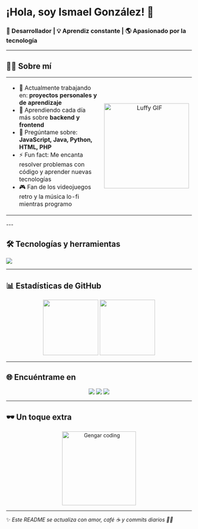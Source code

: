 # ¡Hola, soy Ismael González! 👋

### 🚀 Desarrollador | 💡 Aprendiz constante | 🌎 Apasionado por la tecnología

---

## 👨‍💻 Sobre mí
<table>
<tr>
<td>

- 🔭 Actualmente trabajando en: **proyectos personales y de aprendizaje**  
- 🌱 Aprendiendo cada día más sobre **backend y frontend**  
- 💬 Pregúntame sobre: **JavaScript, Java, Python, HTML, PHP**  
- ⚡ Fun fact: Me encanta resolver problemas con código y aprender nuevas tecnologías  
- 🎮 Fan de los videojuegos retro y la música lo-fi mientras programo  

</td>
<td align="center">
  <img src="https://giphy.com/gifs/one-piece-luffy-gear-5-YRThiAEEYVNtC5acLO" width="230" alt="Luffy GIF"/>
</td>
</tr>
</table>
---

## 🛠️ Tecnologías y herramientas
<p align="left">
  <img src="https://skillicons.dev/icons?i=js,java,python,html,php,git,github,vscode" />
</p>

---

## 📊 Estadísticas de GitHub
<p align="center">
  <img src="https://github-readme-stats.vercel.app/api?username=Ismael54369&show_icons=true&theme=tokyonight" height="150"/>
  <img src="https://github-readme-stats.vercel.app/api/top-langs/?username=Ismael54369&layout=compact&theme=tokyonight" height="150"/>
</p>

---

## 🌐 Encuéntrame en
<p align="center">
  <a href="https://github.com/Ismael54369"><img src="https://img.shields.io/badge/GitHub-181717?style=for-the-badge&logo=github&logoColor=white"/></a>
  <a href="https://www.linkedin.com/in/ismael-gonzalez/"><img src="https://img.shields.io/badge/LinkedIn-0077B5?style=for-the-badge&logo=linkedin&logoColor=white"/></a>
  <a href="mailto:ismael.gonzalez@example.com"><img src="https://img.shields.io/badge/Email-D14836?style=for-the-badge&logo=gmail&logoColor=white"/></a>
</p>

---

## 🕶️ Un toque extra
<p align="center">
  <img src="https://media.giphy.com/media/QvpqTCiEcwtvx6wwJK/giphy.gif" width="200" alt="Gengar coding"/>
</p>

---

✨ _Este README se actualiza con amor, café ☕ y commits diarios 🧑‍💻_
